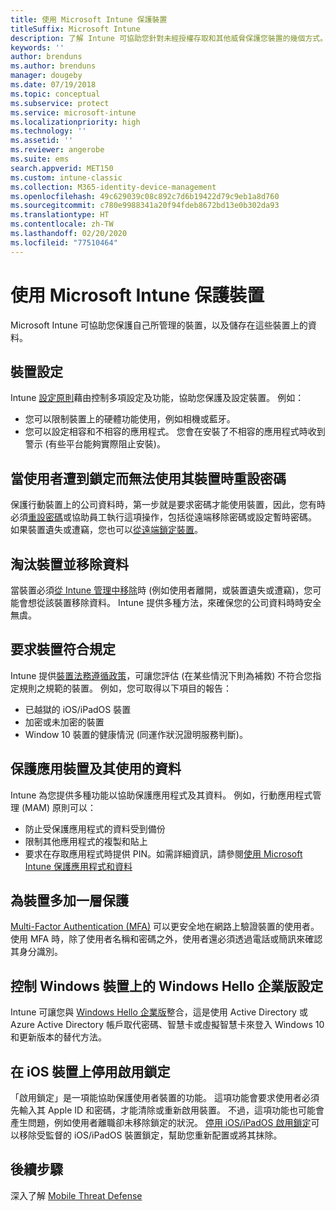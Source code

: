 ```yaml
---
title: 使用 Microsoft Intune 保護裝置
titleSuffix: Microsoft Intune
description: 了解 Intune 可協助您針對未經授權存取和其他威脅保護您裝置的幾個方式。
keywords: ''
author: brenduns
ms.author: brenduns
manager: dougeby
ms.date: 07/19/2018
ms.topic: conceptual
ms.subservice: protect
ms.service: microsoft-intune
ms.localizationpriority: high
ms.technology: ''
ms.assetid: ''
ms.reviewer: angerobe
ms.suite: ems
search.appverid: MET150
ms.custom: intune-classic
ms.collection: M365-identity-device-management
ms.openlocfilehash: 49c629039c08c892c7d6b19422d79c9eb1a8d760
ms.sourcegitcommit: c780e9988341a20f94fdeb8672bd13e0b302da93
ms.translationtype: HT
ms.contentlocale: zh-TW
ms.lasthandoff: 02/20/2020
ms.locfileid: "77510464"
---
```

# <a name="protect-devices-with-microsoft-intune"></a>使用 Microsoft Intune 保護裝置

Microsoft Intune 可協助您保護自己所管理的裝置，以及儲存在這些裝置上的資料。

## <a name="device-configuration"></a>裝置設定
Intune [設定原則](../configuration/device-profiles.md)藉由控制多項設定及功能，協助您保護及設定裝置。 例如：

- 您可以限制裝置上的硬體功能使用，例如相機或藍牙。
- 您可以設定相容和不相容的應用程式。 您會在安裝了不相容的應用程式時收到警示 (有些平台能夠實際阻止安裝)。

## <a name="reset-passcodes-when-users-are-locked-out-of-their-devices"></a>當使用者遭到鎖定而無法使用其裝置時重設密碼
保護行動裝置上的公司資料時，第一步就是要求密碼才能使用裝置，因此，您有時必須[重設密碼](../remote-actions/device-passcode-reset.md)或協助員工執行這項操作，包括從遠端移除密碼或設定暫時密碼。 如果裝置遺失或遭竊，您也可以[從遠端鎖定裝置](../remote-actions/device-remote-lock.md)。

## <a name="retire-devices-and-remove-data"></a>淘汰裝置並移除資料
當裝置必須[從 Intune 管理中移除](../remote-actions/devices-wipe.md)時 (例如使用者離開，或裝置遺失或遭竊)，您可能會想從該裝置移除資料。 Intune 提供多種方法，來確保您的公司資料時時安全無虞。

## <a name="require-devices-to-be-compliant"></a>要求裝置符合規定
Intune 提供[裝置法務遵循政策](device-compliance-get-started.md)，可讓您評估 (在某些情況下則為補救) 不符合您指定規則之規範的裝置。 例如，您可取得以下項目的報告：
- 已越獄的 iOS/iPadOS 裝置
- 加密或未加密的裝置
- Window 10 裝置的健康情況 (同運作狀況證明服務判斷)。

## <a name="protect-apps-and-the-data-they-use"></a>保護應用裝置及其使用的資料
Intune 為您提供多種功能以協助保護應用程式及其資料。 例如，行動應用程式管理 (MAM) 原則可以：
- 防止受保護應用程式的資料受到備份
- 限制其他應用程式的複製和貼上
- 要求在存取應用程式時提供 PIN。如需詳細資訊，請參閱[使用 Microsoft Intune 保護應用程式和資料](../apps/app-protection-policy.md)

## <a name="add-an-additional-layer-of-protection-to-devices"></a>為裝置多加一層保護
[Multi-Factor Authentication (MFA)](../enrollment/multi-factor-authentication.md) 可以更安全地在網路上驗證裝置的使用者。  使用 MFA 時，除了使用者名稱和密碼之外，使用者還必須透過電話或簡訊來確認其身分識別。

## <a name="control-windows-hello-for-business-settings-on-windows-devices"></a>控制 Windows 裝置上的 Windows Hello 企業版設定
Intune 可讓您與 [Windows Hello 企業版](windows-hello.md)整合，這是使用 Active Directory 或 Azure Active Directory 帳戶取代密碼、智慧卡或虛擬智慧卡來登入 Windows 10 和更新版本的替代方法。

## <a name="disable-activation-lock-on-ios-devices"></a>在 iOS 裝置上停用啟用鎖定
「啟用鎖定」是一項能協助保護使用者裝置的功能。 這項功能會要求使用者必須先輸入其 Apple ID 和密碼，才能清除或重新啟用裝置。 不過，這項功能也可能會產生問題，例如使用者離職卻未移除鎖定的狀況。 [停用 iOS/iPadOS 啟用鎖定](../remote-actions/device-activation-lock-disable.md)可以移除受監督的 iOS/iPadOS 裝置鎖定，幫助您重新配置或將其抹除。

## <a name="next-steps"></a>後續步驟

深入了解 [Mobile Threat Defense](mobile-threat-defense.md)
